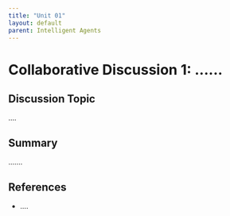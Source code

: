 ```yaml
---
title: "Unit 01"
layout: default
parent: Intelligent Agents
---
```

# Collaborative Discussion 1: ......

## Discussion Topic 

....

## Summary

.......

## References

+ ....






